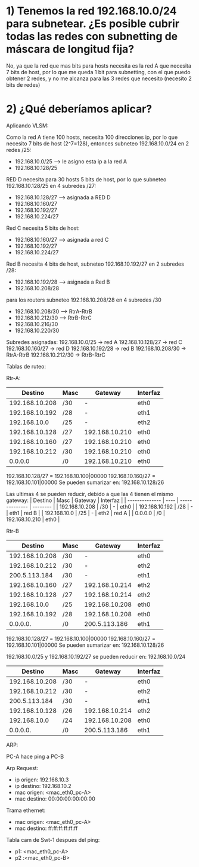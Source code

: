 # 1) Tenemos la red 192.168.10.0/24 para subnetear. ¿Es posible cubrir todas las redes con subnetting de máscara de longitud fija?
No, ya que la red que mas bits para hosts necesita es la red A que necesita 7 bits de host, por lo que me queda 1 bit para subnetting, con el que puedo obtener 2 redes, y no me alcanza para las 3 redes que necesito (necesito 2 bits de redes)

# 2) ¿Qué deberíamos aplicar?

Aplicando VLSM:

Como la red A tiene 100 hosts, necesita 100 direcciones ip, por lo que necesito 7 bits de host (2^7=128),
entonces subneteo 192.168.10.0/24 en 2 redes /25: 
- 192.168.10.0/25 --> le asigno esta ip a la red A
- 192.168.10.128/25

RED D necesita para 30 hosts 5 bits de host, por lo que subneteo 192.168.10.128/25 en 4 subredes /27:
- 192.168.10.128/27 --> asignada a RED D
- 192.168.10.160/27
- 192.168.10.192/27
- 192.168.10.224/27

Red C necesita 5 bits de host:
- 192.168.10.160/27 --> asignada a red C
- 192.168.10.192/27
- 192.168.10.224/27

Red B necesita 4 bits de host, subneteo 192.168.10.192/27 en 2 subredes /28:
- 192.168.10.192/28 --> asignada a Red B
- 192.168.10.208/28

para los routers subneteo 192.168.10.208/28 en 4 subredes /30

- 192.168.10.208/30 --> RtrA-RtrB
- 192.168.10.212/30 --> RtrB-RtrC
- 192.168.10.216/30
- 192.168.10.220/30

Subredes asignadas:
192.168.10.0/25 -> red A
192.168.10.128/27 -> red C
192.168.10.160/27 -> red D
192.168.10.192/28 -> red B
192.168.10.208/30 -> RtrA-RtrB
192.168.10.212/30 -> RtrB-RtrC

Tablas de ruteo:

Rtr-A:

| Destino        | Masc | Gateway        | Interfaz |
| -------------- | ---- | -------------- | -------- |
| 192.168.10.208 | /30  | -              | eth0     |
| 192.168.10.192 | /28  | -              | eth1     | red B |
| 192.168.10.0   | /25  | -              | eth2     | red A |
| 192.168.10.128 | /27  | 192.168.10.210 | eth0     | red C |
| 192.168.10.160 | /27  | 192.168.10.210 | eth0     | red D |
| 192.168.10.212 | /30  | 192.168.10.210 | eth0     |
| 0.0.0.0        | /0   | 192.168.10.210 | eth0     |

192.168.10.128/27 = 192.168.10.100|00000
192.168.10.160/27 = 192.168.10.101|00000
Se pueden sumarizar en: 192.168.10.128/26

Las ultimas 4 se pueden reducir, debido a que las 4 tienen el mismo gateway:
| Destino        | Masc | Gateway        | Interfaz |
| -------------- | ---- | -------------- | -------- |
| 192.168.10.208 | /30  | -              | eth0     |
| 192.168.10.192 | /28  | -              | eth1     | red B |
| 192.168.10.0   | /25  | -              | eth2     | red A |
| 0.0.0.0        | /0   | 192.168.10.210 | eth0     |


Rtr-B

| Destino        | Masc | Gateway        | Interfaz |
| -------------- | ---- | -------------- | -------- |
| 192.168.10.208 | /30  | -              | eth0     |
| 192.168.10.212 | /30  | -              | eth2     |
| 200.5.113.184  | /30  | -              | eth1     |
| 192.168.10.160 | /27  | 192.168.10.214 | eth2     | red D |
| 192.168.10.128 | /27  | 192.168.10.214 | eth2     | red C |
| 192.168.10.0   | /25  | 192.168.10.208 | eth0     | red A |
| 192.168.10.192 | /28  | 192.168.10.208 | eth0     | red B |
| 0.0.0.0.       | /0   | 200.5.113.186  | eth1     |


192.168.10.128/27 = 192.168.10.100|00000
192.168.10.160/27 = 192.168.10.101|00000
Se pueden sumarizar en: 192.168.10.128/26

<!-- duda: esta ok??? -->
192.168.10.0/25 y 192.168.10.192/27 se pueden reducir en:
192.168.10.0/24

| Destino        | Masc | Gateway        | Interfaz |
| -------------- | ---- | -------------- | -------- |
| 192.168.10.208 | /30  | -              | eth0     |
| 192.168.10.212 | /30  | -              | eth2     |
| 200.5.113.184  | /30  | -              | eth1     |
| 192.168.10.128 | /26  | 192.168.10.214 | eth2     | red C |
| 192.168.10.0   | /24  | 192.168.10.208 | eth0     | red A |
| 0.0.0.0.       | /0   | 200.5.113.186  | eth1     |



ARP:

PC-A hace ping a PC-B

Arp Request:
- ip origen: 192.168.10.3
- ip destino: 192.168.10.2
- mac origen: <mac_eth0_pc-A>
- mac destino: 00:00:00:00:00:00

Trama ethernet:
- mac origen: <mac_eth0_pc-A>
- mac destino: ff:ff:ff:ff:ff:ff

Tabla cam de Swt-1 despues del ping:
- p1: <mac_eth0_pc-A>
- p2 :<mac_eth0_pc-B>